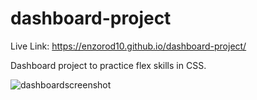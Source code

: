 # dashboard-project

Live Link: https://enzorod10.github.io/dashboard-project/

Dashboard project to practice flex skills in CSS.

![dashboardscreenshot](https://user-images.githubusercontent.com/93365813/193397265-49c469bf-2757-462c-bbae-d83a805d57cd.png)
